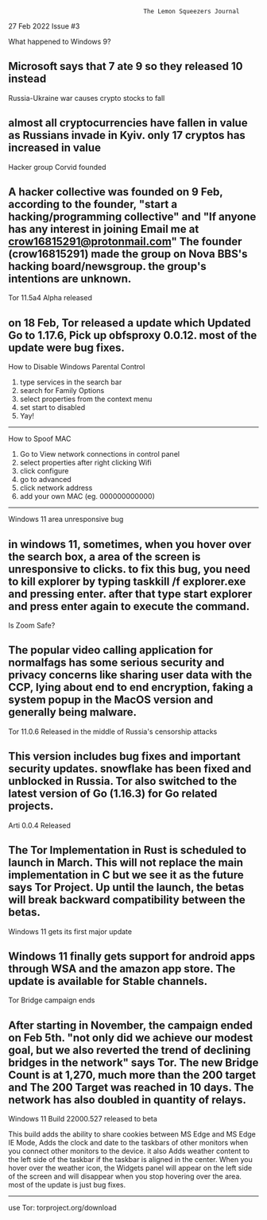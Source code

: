                                           The Lemon Squeezers Journal
27 Feb 2022                                                                                                              Issue #3


What happened to Windows 9?

Microsoft says that 7 ate 9 so they released 10 instead
----------------------------------------------------------------------------------------------------------------------------------
Russia-Ukraine war causes crypto stocks to fall

almost all cryptocurrencies have fallen in value as Russians invade in Kyiv. only 17 cryptos has increased in value
----------------------------------------------------------------------------------------------------------------------------------

Hacker group Corvid founded

A hacker collective was founded on 9 Feb, according to the founder,
"start a hacking/programming collective" and "If anyone has any interest in joining Email me at crow16815291@protonmail.com"
The founder (crow16815291) made the group on Nova BBS's hacking board/newsgroup. the group's intentions are unknown. 
----------------------------------------------------------------------------------------------------------------------------------
Tor 11.5a4 Alpha released

on 18 Feb, Tor released a update which Updated Go to 1.17.6, Pick up obfsproxy 0.0.12. 
most of the update were bug fixes.
----------------------------------------------------------------------------------------------------------------------------------
How to Disable Windows Parental Control

1. type services in the search bar
2. search for Family Options
3. select properties from the context menu
4. set start to disabled
5. Yay!
----------------------------------------------------------------------------------------------------------------------------------
How to Spoof MAC

1. Go to View network connections in control panel
2. select properties after right clicking Wifi
3. click configure
4. go to advanced
5. click network address
6. add your own MAC (eg. 000000000000)
----------------------------------------------------------------------------------------------------------------------------------
Windows 11 area unresponsive bug

in windows 11, sometimes, when you hover over the search box, a area of the screen
is unresponsive to clicks. to fix this bug, you need to kill explorer by typing taskkill /f explorer.exe and 
pressing enter. after that type start explorer and press enter again to execute the command.
----------------------------------------------------------------------------------------------------------------------------------
Is Zoom Safe?

The popular video calling application for normalfags has some serious security and privacy concerns like
sharing user data with the CCP, lying about end to end encryption, faking a system popup
in the MacOS version and generally being malware.
----------------------------------------------------------------------------------------------------------------------------------
Tor 11.0.6 Released in the middle of Russia's censorship attacks 

This version includes bug fixes and important security updates. snowflake has been fixed and unblocked in 
Russia. Tor also switched to the latest version of Go (1.16.3) for Go related projects.                                                 
----------------------------------------------------------------------------------------------------------------------------------
Arti 0.0.4 Released                                              

The Tor Implementation in Rust is scheduled to launch in March. This will not replace the main 
implementation in C but we see it as the future says Tor Project. Up until the launch, the betas will break
backward compatibility between the betas.
----------------------------------------------------------------------------------------------------------------------------------
Windows 11 gets its first major update    

Windows 11 finally gets support for android apps through WSA and the amazon app store. 
The update is available for Stable channels.            
----------------------------------------------------------------------------------------------------------------------------------
Tor Bridge campaign ends                  

After starting in November, the campaign ended on Feb 5th.
"not only did we achieve our modest goal, but we also reverted the trend of declining bridges in the network" says Tor. The new
Bridge Count is at 1,270, much more than the 200 target and The 200 Target was reached in 10 days.
The network has also doubled in quantity of relays.
----------------------------------------------------------------------------------------------------------------------------------
Windows 11 Build 22000.527 released to beta

This build adds the ability to share cookies between MS Edge and MS Edge IE Mode, Adds the clock and date to the taskbars of other 
monitors when you connect other monitors to the device. it also Adds weather content to the left side of the taskbar if 
the taskbar is aligned in the center. When you hover over the weather icon, the Widgets panel will appear on the left side of the 
screen and will disappear when you stop hovering over the area. most of the update is just bug fixes.


----------------------------------------------------------------------------------------------------------------------------------


use Tor: torproject.org/download
